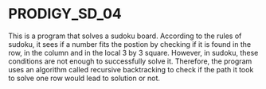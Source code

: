 # PRODIGY_SD_04
This is a program that solves a sudoku board. According to the rules of sudoku, it sees if a number fits the postion by checking if it is found in the row, in the column and in the local 3 by 3 square. However, in sudoku, these conditions are not enough to successfully solve it. Therefore, the program uses an algorithm called recursive backtracking to check if the path it took to solve one row would lead to solution or not.  
